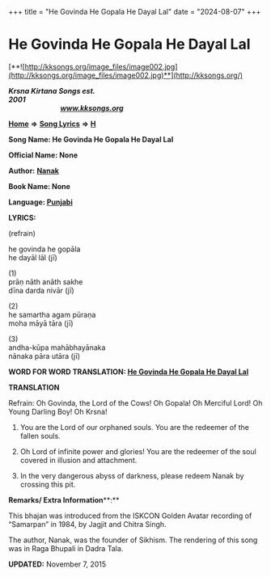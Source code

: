 +++
title = "He Govinda He Gopala He Dayal Lal"
date = "2024-08-07"
+++

# He Govinda He Gopala He Dayal Lal
[**![http://kksongs.org/image_files/image002.jpg](http://kksongs.org/image_files/image002.jpg)**](http://kksongs.org/)

**_Krsna Kirtana Songs est. 2001_**                                                                                                                                                 **_www.kksongs.org_**

[**Home**](http://kksongs.org/) **⇒** [**Song Lyrics**](http://kksongs.org/lyrics.html) **⇒** [**H**](http://kksongs.org/songs/song_h.html)

**Song Name: He Govinda He Gopala He Dayal Lal**

**Official Name: None**

**Author:** [**Nanak**](http://kksongs.org/authors/list/nanak.html)

**Book Name: None**

**Language: [Punjabi](http://kksongs.org/language/list/punjabi.html)**

**LYRICS:**

(refrain)

he govinda he gopāla  
he dayāl lāl (jī)

(1)  
prāṇ nāth anāth sakhe  
dīna darda nivār (jī)

(2)  
he samartha agam pūraṇa  
moha māyā tāra (jī)

(3)  
andha-kūpa mahābhayānaka  
nānaka pāra utāra (jī)

**WORD FOR WORD TRANSLATION: [He Govinda He Gopala He Dayal Lal](http://kksongs.org/synonym/h/hegovindahegopal1.html)**

**TRANSLATION**

Refrain: Oh Govinda, the Lord of the Cows! Oh Gopala! Oh Merciful Lord! Oh Young Darling Boy! Oh Krsna!

1) You are the Lord of our orphaned souls. You are the redeemer of the fallen souls.

2) Oh Lord of infinite power and glories! You are the redeemer of the soul covered in illusion and attachment.

3) In the very dangerous abyss of darkness, please redeem Nanak by crossing this pit.

**Remarks/ Extra Information****:**

This bhajan was introduced from the ISKCON Golden Avatar recording of “Samarpan” in 1984, by Jagjit and Chitra Singh.

The author, Nanak, was the founder of Sikhism. The rendering of this song was in Raga Bhupali in Dadra Tala.

**UPDATED:** November 7, 2015